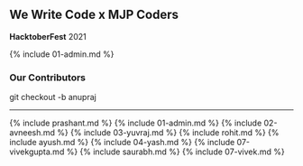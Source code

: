 ## We Write Code x MJP Coders

**HacktoberFest** 2021

{% include 01-admin.md %}


### Our Contributors

git checkout -b anupraj

---

{% include prashant.md %}
{% include 01-admin.md %}
{% include 02-avneesh.md %}
{% include 03-yuvraj.md %}
{% include rohit.md %}
{% include ayush.md %}
{% include 04-yash.md %}
{% include 07-vivekgupta.md %}
{% include saurabh.md %}
{% include 07-vivek.md %}

